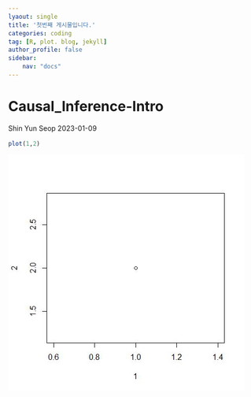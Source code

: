```yaml
---
lyaout: single
title: '첫번째 게시물입니다.'
categories: coding
tag: [R, plot. blog, jekyll]
author_profile: false
sidebar:
    nav: "docs"
---
```

Causal_Inference-Intro
================
Shin Yun Seop
2023-01-09

``` r
plot(1,2)
```

![](/images/2023-01-09-plot_files/figure-gfm/unnamed-chunk-1-1.jpeg)<!-- -->

